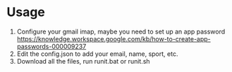 # Usage

1. Configure your gmail imap, maybe you need to set up an app password https://knowledge.workspace.google.com/kb/how-to-create-app-passwords-000009237
2. Edit the config.json to add your email, name, sport, etc.
3. Download all the files, run runit.bat or runit.sh
